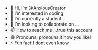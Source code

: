 - 👋 Hi, I’m @AnxiousCreator
- 👀 I’m interested in coding
- 🌱 I’m currently a student
- 💞️ I’m looking to collaborate on ...
- 📫 How to reach me ...true this account
- 😄 Pronouns: pronouns it how you like!
- ⚡ Fun fact:I dont even know

<!---
AnxiousCreator/AnxiousCreator is a ✨ special ✨ repository because its `README.md` (this file) appears on your GitHub profile.
You can click the Preview link to take a look at your changes.
--->
